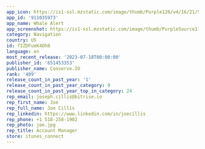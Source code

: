 ```yaml
---
app_icon: https://is1-ssl.mzstatic.com/image/thumb/Purple126/v4/16/21/58/16215811-ccfb-8c74-3d88-a2db040ff2b6/AppIcon-WhaleAlert-1x_U007emarketing-0-7-0-85-220.png/1024x1024bb.png
app_id: '911035973'
app_name: Whale Alert
app_screenshot: https://is1-ssl.mzstatic.com/image/thumb/PurpleSource115/v4/d6/ef/42/d6ef425a-7137-e18b-c0f6-4ab6a3e104b2/2f2df512-d3bb-4031-9ecd-80100d1d2ba2_Simulator_Screen_Shot_-_iPhone_12_Pro_Max_-_2021-08-10_at_10.10.29.png/1284x2778bb.png
category: Navigation
country: US
id: fIZDFueK4Oh0
language: en
most_recent_release: '2023-07-18T00:00:00'
publisher_id: '651453353'
publisher_name: Conserve.IO
rank: '409'
release_count_in_past_year: '1'
release_count_in_past_year_category: 9
release_count_in_past_year_top_in_category: 24
rep_email: joseph.cillis@bitrise.io
rep_first_name: Joe
rep_full_name: Joe Cillis
rep_linkedin: https://www.linkedin.com/in/joecillis
rep_phone: +1 518-258-1902
rep_photo: joe.jpg
rep_title: Account Manager
store: itunes_connect
---
```

